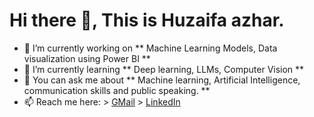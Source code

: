 # Hi there 👋, This is Huzaifa azhar. 

<!--
**Huzaifaaazhar/Huzaifaaazhar** is a ✨ _special_ ✨ repository because its `README.md` (this file) appears on your GitHub profile.

Here are some ideas to get you started:
-->
- 🔭 I’m currently working on ** Machine Learning Models, Data visualization using Power BI **
- 🌱 I’m currently learning ** Deep learning, LLMs, Computer Vision **
- 💬 You can ask me about ** Machine learning, Artificial Intelligence, communication skills and public speaking. **
- 📫 Reach me here:
      > [GMail](azharhuzaifa123@gmail.com)
      > [LinkedIn](www.linkedin.com/in/huzaifa-azhar-3b8b8118b)
